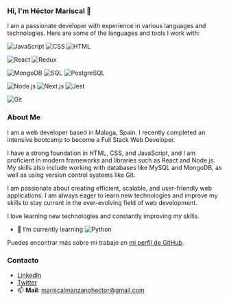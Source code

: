 ### Hi, I'm Héctor Mariscal 👋

I am a passionate developer with experience in various languages and technologies. Here are some of the languages and tools I work with:

![JavaScript](https://img.shields.io/badge/JavaScript-ES6+-F7DF1E?style=flat&logo=javascript&logoColor=black)
![CSS](https://img.shields.io/badge/CSS-3-1572B6?style=flat&logo=css3&logoColor=white)
![HTML](https://img.shields.io/badge/HTML-5-E34F26?style=flat&logo=html5&logoColor=white)

![React](https://img.shields.io/badge/React-17-61DAFB?style=flat&logo=react&logoColor=black)
![Redux](https://img.shields.io/badge/Redux-4-764ABC?style=flat&logo=redux&logoColor=white)

![MongoDB](https://img.shields.io/badge/MongoDB-4.4-47A248?style=flat&logo=mongodb&logoColor=white)
![SQL](https://img.shields.io/badge/SQL-007396?style=flat&logo=sql&logoColor=white)
![PostgreSQL](https://img.shields.io/badge/PostgreSQL-13-336791?style=flat&logo=postgresql&logoColor=white)

![Node.js](https://img.shields.io/badge/Node.js-14-339933?style=flat&logo=node.js&logoColor=white)
![Next.js](https://img.shields.io/badge/Next.js-10-000000?style=flat&logo=next.js&logoColor=white)
![Jest](https://img.shields.io/badge/Jest-26.6.3-C21325?style=flat&logo=jest&logoColor=white)

![Git](https://img.shields.io/badge/Git-F05032?style=flat&logo=git&logoColor=white)


### About Me

I am a web developer based in Malaga, Spain. I recently completed an intensive bootcamp to become a Full Stack Web Developer.

I have a strong foundation in HTML, CSS, and JavaScript, and I am proficient in modern frameworks and libraries such as React and Node.js. My skills also include working with databases like MySQL and MongoDB, as well as using version control systems like Git.

I am passionate about creating efficient, scalable, and user-friendly web applications. I am always eager to learn new technologies and improve my skills to stay current in the ever-evolving field of web development. 

I love learning new technologies and constantly improving my skills.

- 🌱 I’m currently learning ![Python](https://img.shields.io/badge/Python-3.8+-3776AB?style=flat&logo=python&logoColor=white)

Puedes encontrar más sobre mi trabajo en [mi perfil de GitHub](https://github.com/Driazzt).

### Contacto

- [LinkedIn]([https://www.linkedin.com/in/Driazzt](https://www.linkedin.com/in/h%C3%A9ctor-mariscal-manzano-125b53195/))
- [Twitter](https://x.com/hectormm96)
- 📫 **Mail**: [mariscalmanzanohector@gmail.com](mailto:mariscalmanzanohector@gmail.com)
